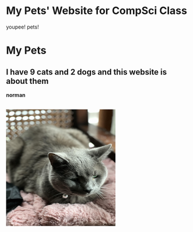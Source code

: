 # My Pets' Website for CompSci Class
youpee! pets!
<h1>My Pets</h1>
<h2>I have 9 cats and 2 dogs and this website is about them</h2>
<body>
  <div>
    <p><strong>norman</strong><br><br></p>
    <img src="norman.jpeg" width="300" height="320"/>
  </div>
</body>
